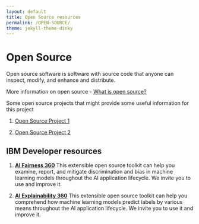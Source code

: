 ```yaml
---
layout: default
title: Open Source resources
permalink: /OPEN-SOURCE/
theme: jekyll-theme-dinky
---
```


# Open Source

Open source software is software with source code that anyone can inspect, modify, and enhance and distribute.

More information on open source - [What is open source?](https://www.youtube.com/watch?v=1ehpgbb3XD0)

Some open source projects that might provide some useful information for this project

1) [Open Source Project 1](https://github.com/sahoo00/grade)

2) [Open Source Project 2](https://www.k12irc.org/tools/analyses/automated.php)


## IBM Developer resources

1. [**AI Fairness 360**](https://aif360.mybluemix.net/)
This extensible open source toolkit can help you examine, report, and mitigate discrimination and bias in machine learning models throughout the AI application lifecycle. We invite you to use and improve it.

2. [**AI Explainability 360**](https://aix360.mybluemix.net/)
This extensible open source toolkit can help you comprehend how machine learning models predict labels by various means throughout the AI application lifecycle. We invite you to use it and improve it.

